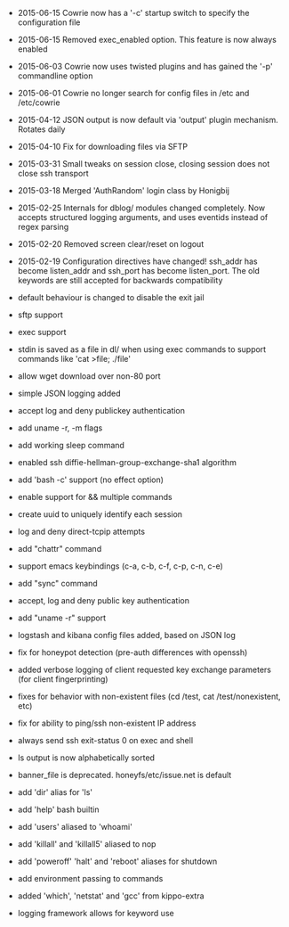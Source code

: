 
* 2015-06-15 Cowrie now has a '-c' startup switch to specify the configuration file
* 2015-06-15 Removed exec_enabled option. This feature is now always enabled
* 2015-06-03 Cowrie now uses twisted plugins and has gained the '-p' commandline option
* 2015-06-01 Cowrie no longer search for config files in /etc and /etc/cowrie
* 2015-04-12 JSON output is now default via 'output' plugin mechanism. Rotates daily
* 2015-04-10 Fix for downloading files via SFTP
* 2015-03-31 Small tweaks on session close, closing session does not close ssh transport
* 2015-03-18 Merged 'AuthRandom' login class by Honigbij
* 2015-02-25 Internals for dblog/ modules changed completely. Now accepts structured logging arguments, and uses eventids instead of regex parsing
* 2015-02-20 Removed screen clear/reset on logout
* 2015-02-19 Configuration directives have changed! ssh_addr has become listen_addr and ssh_port has become listen_port. The old keywords are still accepted for backwards compatibility

* default behaviour is changed to disable the exit jail
* sftp support
* exec support
* stdin is saved as a file in dl/ when using exec commands
    to support commands like 'cat >file; ./file'
* allow wget download over non-80 port
* simple JSON logging added
* accept log and deny publickey authentication
* add uname -r, -m flags
* add working sleep command
* enabled ssh diffie-hellman-group-exchange-sha1 algorithm
* add 'bash -c' support (no effect option)
* enable support for && multiple commands
* create uuid to uniquely identify each session
* log and deny direct-tcpip attempts
* add "chattr" command
* support emacs keybindings (c-a, c-b, c-f, c-p, c-n, c-e)
* add "sync" command
* accept, log and deny public key authentication
* add "uname -r" support
* logstash and kibana config files added, based on JSON log
* fix for honeypot detection (pre-auth differences with openssh)
* added verbose logging of client requested key exchange parameters (for client fingerprinting)
* fixes for behavior with non-existent files (cd /test, cat /test/nonexistent, etc)
* fix for ability to ping/ssh non-existent IP address
* always send ssh exit-status 0 on exec and shell
* ls output is now alphabetically sorted
* banner_file is deprecated. honeyfs/etc/issue.net is default
* add 'dir' alias for 'ls'
* add 'help' bash builtin
* add 'users' aliased to 'whoami'
* add 'killall' and 'killall5' aliased to nop
* add 'poweroff' 'halt' and 'reboot' aliases for shutdown
* add environment passing to commands
* added 'which', 'netstat' and 'gcc' from kippo-extra
* logging framework allows for keyword use
